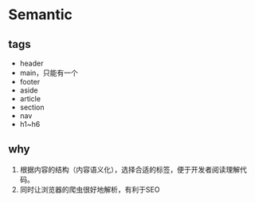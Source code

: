 # Semantic

## tags

* header
* main，只能有一个
* footer
* aside
* article
* section
* nav
* h1~h6

## why

1. 根据内容的结构（内容语义化），选择合适的标签，便于开发者阅读理解代码。
2. 同时让浏览器的爬虫很好地解析，有利于SEO
